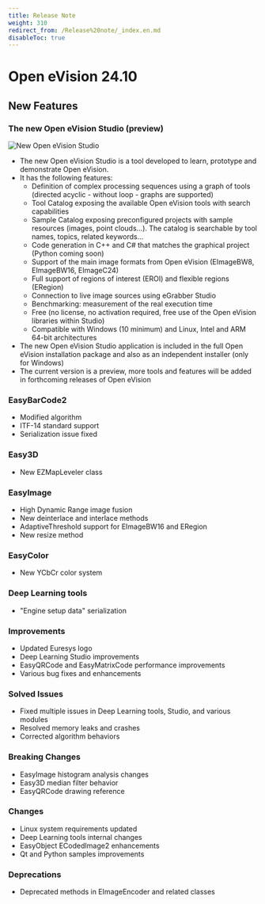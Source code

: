 ```yaml
---
title: Release Note
weight: 310
redirect_from: /Release%20note/_index.en.md
disableToc: true
---
```


# Open eVision 24.10

## New Features

### The new Open eVision Studio (preview)
![New Open eVision Studio](https://documentation.euresys.com/Products/OPEN_EVISION/OPEN_EVISION/en-us/Content/Resources/Images/02_What_s_New/RN2410_New_Open_eVision_Studio_thumb_200_0.png)

- The new Open eVision Studio is a tool developed to learn, prototype and demonstrate Open eVision.
- It has the following features:
  - Definition of complex processing sequences using a graph of tools (directed acyclic - without loop - graphs are supported)
  - Tool Catalog exposing the available Open eVision tools with search capabilities
  - Sample Catalog exposing preconfigured projects with sample resources (images, point clouds...). The catalog is searchable by tool names, topics, related keywords...
  - Code generation in C++ and C# that matches the graphical project (Python coming soon)
  - Support of the main image formats from Open eVision (EImageBW8, EImageBW16, EImageC24)
  - Full support of regions of interest (EROI) and flexible regions (ERegion)
  - Connection to live image sources using eGrabber Studio
  - Benchmarking: measurement of the real execution time
  - Free (no license, no activation required, free use of the Open eVision libraries within Studio)
  - Compatible with Windows (10 minimum) and Linux, Intel and ARM 64-bit architectures
- The new Open eVision Studio application is included in the full Open eVision installation package and also as an independent installer (only for Windows)
- The current version is a preview, more tools and features will be added in forthcoming releases of Open eVision

### EasyBarCode2
- Modified algorithm
- ITF-14 standard support
- Serialization issue fixed

### Easy3D
- New EZMapLeveler class

### EasyImage
- High Dynamic Range image fusion
- New deinterlace and interlace methods
- AdaptiveThreshold support for EImageBW16 and ERegion
- New resize method

### EasyColor
- New YCbCr color system

### Deep Learning tools
- "Engine setup data" serialization

### Improvements
- Updated Euresys logo
- Deep Learning Studio improvements
- EasyQRCode and EasyMatrixCode performance improvements
- Various bug fixes and enhancements

### Solved Issues
- Fixed multiple issues in Deep Learning tools, Studio, and various modules
- Resolved memory leaks and crashes
- Corrected algorithm behaviors

### Breaking Changes
- EasyImage histogram analysis changes
- Easy3D median filter behavior
- EasyQRCode drawing reference

### Changes
- Linux system requirements updated
- Deep Learning tools internal changes
- EasyObject ECodedImage2 enhancements
- Qt and Python samples improvements

### Deprecations
- Deprecated methods in EImageEncoder and related classes
